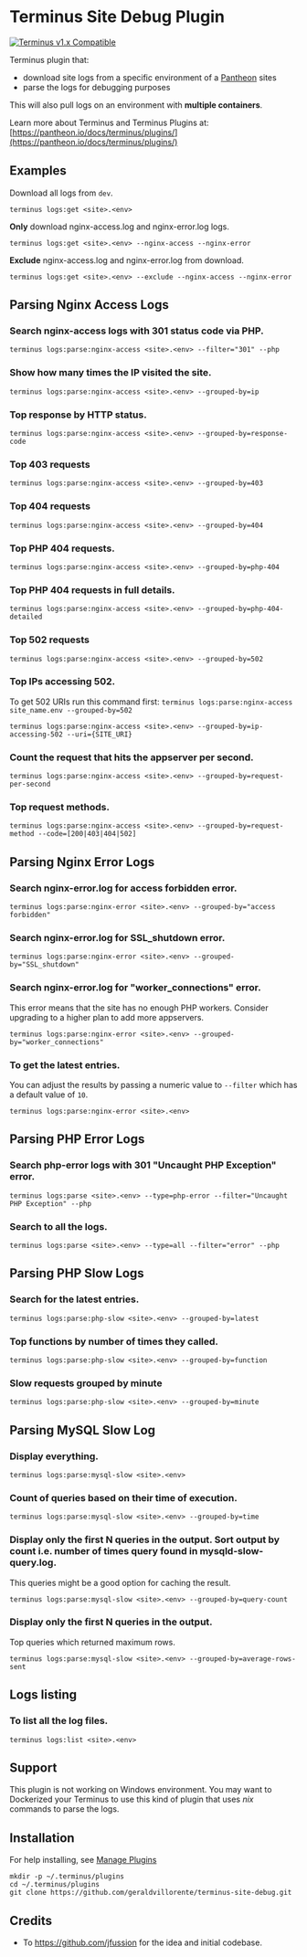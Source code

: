 # Terminus Site Debug Plugin

[![Terminus v1.x Compatible](https://img.shields.io/badge/terminus-v1.x-green.svg)](https://github.com/geraldvillorente/terminus-logs/tree/1.x)

Terminus plugin that:
* download site logs from a specific environment of a [Pantheon](https://www.pantheon.io) sites
* parse the logs for debugging purposes

This will also pull logs on an environment with __multiple containers__.

Learn more about Terminus and Terminus Plugins at:
[https://pantheon.io/docs/terminus/plugins/](https://pantheon.io/docs/terminus/plugins/)

## Examples

Download all logs from `dev`.
```
terminus logs:get <site>.<env>
```

**Only** download nginx-access.log and nginx-error.log logs.
```
terminus logs:get <site>.<env> --nginx-access --nginx-error
```

**Exclude** nginx-access.log and nginx-error.log from download.
```
terminus logs:get <site>.<env> --exclude --nginx-access --nginx-error
```

## Parsing Nginx Access Logs

### Search **nginx-access** logs with 301 status code via PHP.
```
terminus logs:parse:nginx-access <site>.<env> --filter="301" --php
```
### Show how many times the IP visited the site.
```
terminus logs:parse:nginx-access <site>.<env> --grouped-by=ip
```
### Top response by HTTP status.
```
terminus logs:parse:nginx-access <site>.<env> --grouped-by=response-code
```
### Top 403 requests
```
terminus logs:parse:nginx-access <site>.<env> --grouped-by=403
```
### Top 404 requests
```
terminus logs:parse:nginx-access <site>.<env> --grouped-by=404
```
### Top PHP 404 requests.
```
terminus logs:parse:nginx-access <site>.<env> --grouped-by=php-404
```
### Top PHP 404 requests in full details.
```
terminus logs:parse:nginx-access <site>.<env> --grouped-by=php-404-detailed
```
### Top 502 requests
```
terminus logs:parse:nginx-access <site>.<env> --grouped-by=502
```
### Top IPs accessing 502. 
To get 502 URIs run this command first: `terminus logs:parse:nginx-access site_name.env --grouped-by=502`
```
terminus logs:parse:nginx-access <site>.<env> --grouped-by=ip-accessing-502 --uri={SITE_URI}
```
### Count the request that hits the appserver per second.
```
terminus logs:parse:nginx-access <site>.<env> --grouped-by=request-per-second
```
### Top request methods.
```
terminus logs:parse:nginx-access <site>.<env> --grouped-by=request-method --code=[200|403|404|502]
```

## Parsing Nginx Error Logs

### Search nginx-error.log for access forbidden error.
```
terminus logs:parse:nginx-error <site>.<env> --grouped-by="access forbidden" 
```
### Search nginx-error.log for SSL_shutdown error.
```
terminus logs:parse:nginx-error <site>.<env> --grouped-by="SSL_shutdown" 
```
### Search nginx-error.log for "worker_connections" error. 
This error means that the site has no enough PHP workers. Consider upgrading to a higher plan to add more appservers.
```
terminus logs:parse:nginx-error <site>.<env> --grouped-by="worker_connections" 
```
### To get the latest entries. 
You can adjust the results by passing a numeric value to `--filter` which has a default value of `10`.
```
terminus logs:parse:nginx-error <site>.<env>
```

## Parsing PHP Error Logs

### Search **php-error** logs with 301 "Uncaught PHP Exception" error.
```
terminus logs:parse <site>.<env> --type=php-error --filter="Uncaught PHP Exception" --php
```
### Search to all the logs.
```
terminus logs:parse <site>.<env> --type=all --filter="error" --php
```

## Parsing PHP Slow Logs

### Search for the latest entries.
```
terminus logs:parse:php-slow <site>.<env> --grouped-by=latest 
```
### Top functions by number of times they called.
```
terminus logs:parse:php-slow <site>.<env> --grouped-by=function
```
### Slow requests grouped by minute
```
terminus logs:parse:php-slow <site>.<env> --grouped-by=minute
```

## Parsing MySQL Slow Log

### Display everything.
```
terminus logs:parse:mysql-slow <site>.<env> 
```
### Count of queries based on their time of execution. 
```
terminus logs:parse:mysql-slow <site>.<env> --grouped-by=time
```
### Display only the first N queries in the output. Sort output by count i.e. number of times query found in mysqld-slow-query.log.
This queries might be a good option for caching the result.
```
terminus logs:parse:mysql-slow <site>.<env> --grouped-by=query-count 
```
### Display only the first N queries in the output. 
Top queries which returned maximum rows.
```
terminus logs:parse:mysql-slow <site>.<env> --grouped-by=average-rows-sent
```

## Logs listing

### To list all the log files.
```
terminus logs:list <site>.<env>
```

## Support
This plugin is not working on Windows environment. You may want to Dockerized your Terminus to use this kind of plugin that uses *nix* commands to parse the logs.

## Installation
For help installing, see [Manage Plugins](https://pantheon.io/docs/terminus/plugins/)
```
mkdir -p ~/.terminus/plugins
cd ~/.terminus/plugins
git clone https://github.com/geraldvillorente/terminus-site-debug.git
```

## Credits 
* To https://github.com/jfussion for the idea and initial codebase.
